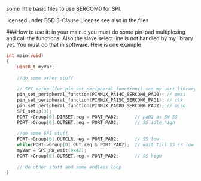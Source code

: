 some little basic files to use SERCOM0 for SPI. 

licensed under BSD 3-Clause License see also in the files

###How to use it:
in your main.c you must do some pin-pad multiplexing and call the functions. Also the 
slave select line is not handled by my library yet. You must do that in software. 
Here is one example 
```C
int main(void)
{
	uint8_t myVar;
	
	//do some other stuff
	
	// SPI setup (for pin_set_peripheral_function() see my uart library)
	pin_set_peripheral_function(PINMUX_PA14C_SERCOM0_PAD0); // mosi
	pin_set_peripheral_function(PINMUX_PA15C_SERCOM0_PAD1); // clk
	pin_set_peripheral_function(PINMUX_PA08D_SERCOM0_PAD2); // miso
	SPI_setup(3);
    PORT->Group[0].DIRSET.reg = PORT_PA02;      // pa02 as SW SS
    PORT->Group[0].OUTSET.reg = PORT_PA02;      // SS idle high
	
	//do some SPI stuff
	PORT->Group[0].OUTCLR.reg = PORT_PA02;		// SS low
    while(PORT->Group[0].OUT.reg & PORT_PA02);	// wait till SS is low
	myVar = SPI_RW_wait(0x42);
	PORT->Group[0].OUTSET.reg = PORT_PA02;		// SS high
	
	// do other stuff and some endless loop	
}
```